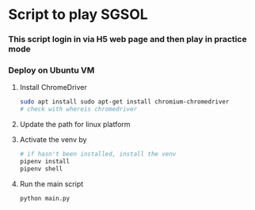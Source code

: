 # Script to play SGSOL
### This script login in via H5 web page and then play in practice mode

### Deploy on Ubuntu VM
1. Install ChromeDriver

    ```bash
    sudo apt install sudo apt-get install chromium-chromedriver
    # check with whereis chromedriver
    ```

2. Update the path for linux platform
3. Activate the venv by
    ```bash
    # if hasn't been installed, install the venv
    pipenv install
    pipenv shell
    ```
4. Run the main script
    ```bash
    python main.py
    ```